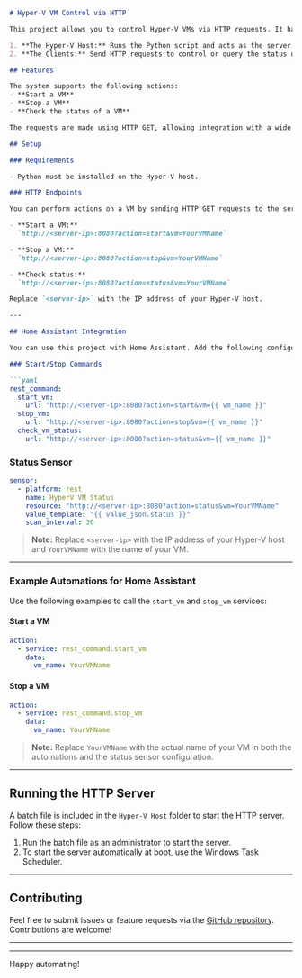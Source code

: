 
```markdown
# Hyper-V VM Control via HTTP

This project allows you to control Hyper-V VMs via HTTP requests. It has two main parts:

1. **The Hyper-V Host:** Runs the Python script and acts as the server.
2. **The Clients:** Send HTTP requests to control or query the status of VMs.

## Features

The system supports the following actions:
- **Start a VM**
- **Stop a VM**
- **Check the status of a VM**

The requests are made using HTTP GET, allowing integration with a wide range of systems, including Home Assistant.

## Setup

### Requirements

- Python must be installed on the Hyper-V host.

### HTTP Endpoints

You can perform actions on a VM by sending HTTP GET requests to the server:

- **Start a VM:**  
  `http://<server-ip>:8080?action=start&vm=YourVMName`

- **Stop a VM:**  
  `http://<server-ip>:8080?action=stop&vm=YourVMName`

- **Check status:**  
  `http://<server-ip>:8080?action=status&vm=YourVMName`

Replace `<server-ip>` with the IP address of your Hyper-V host.

---

## Home Assistant Integration

You can use this project with Home Assistant. Add the following configurations to your `configuration.yaml`:

### Start/Stop Commands

```yaml
rest_command:
  start_vm:
    url: "http://<server-ip>:8080?action=start&vm={{ vm_name }}"
  stop_vm:
    url: "http://<server-ip>:8080?action=stop&vm={{ vm_name }}"
  check_vm_status:
    url: "http://<server-ip>:8080?action=status&vm={{ vm_name }}"
```

### Status Sensor

```yaml
sensor:
  - platform: rest
    name: HyperV VM Status
    resource: "http://<server-ip>:8080?action=status&vm=YourVMName"
    value_template: "{{ value_json.status }}"
    scan_interval: 30
```

> **Note:** Replace `<server-ip>` with the IP address of your Hyper-V host and `YourVMName` with the name of your VM.

---

### Example Automations for Home Assistant

Use the following examples to call the `start_vm` and `stop_vm` services:

#### Start a VM

```yaml
action:
  - service: rest_command.start_vm
    data:
      vm_name: YourVMName
```

#### Stop a VM

```yaml
action:
  - service: rest_command.stop_vm
    data:
      vm_name: YourVMName
```

> **Note:** Replace `YourVMName` with the actual name of your VM in both the automations and the status sensor configuration.

---

## Running the HTTP Server

A batch file is included in the `Hyper-V Host` folder to start the HTTP server. Follow these steps:

1. Run the batch file as an administrator to start the server.
2. To start the server automatically at boot, use the Windows Task Scheduler.

---

## Contributing

Feel free to submit issues or feature requests via the [GitHub repository](https://github.com/your-repo-link). Contributions are welcome!

---



---

Happy automating!
```
